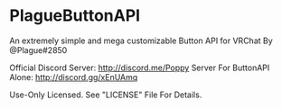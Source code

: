 # PlagueButtonAPI
An extremely simple and mega customizable Button API for VRChat By @Plague#2850

Official Discord Server: http://discord.me/Poppy
Server For ButtonAPI Alone: http://discord.gg/xEnUAmq

Use-Only Licensed. See "LICENSE" File For Details.
